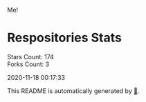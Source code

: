 Me!

# Respositories Stats
Stars Count: 174  
Forks Count: 3

2020-11-18 00:17:33  

This README is automatically generated by [🐰](https://github.com/rnitta/rnitta).
